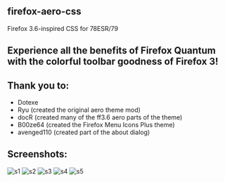 ## firefox-aero-css
Firefox 3.6-inspired CSS for 78ESR/79
## Experience all the benefits of Firefox Quantum with the colorful toolbar goodness of Firefox 3!

## Thank you to:

- Dotexe
- Ryu (created the original aero theme mod)
- docR (created many of the ff3.6 aero parts of the theme)
- B00ze64 (created the Firefox Menu Icons Plus theme)
- avenged110 (created part of the about dialog)

## Screenshots:
![s1](https://github.com/dotexe1337/firefox-aero-css/assets/68521531/cbaa5020-0259-457c-8495-b75b8e1ba1ac)
![s2](https://github.com/dotexe1337/firefox-aero-css/assets/68521531/65862f87-1cb3-4f47-b7b1-6771236f4e98)
![s3](https://github.com/dotexe1337/firefox-aero-css/assets/68521531/19db4efb-cc10-475e-b171-6819737d9275)
![s4](https://github.com/dotexe1337/firefox-aero-css/assets/68521531/fc977107-e497-4e45-9aeb-9cd3ea79946a)
![s5](https://github.com/dotexe1337/firefox-aero-css/assets/68521531/3fc3d6ab-1940-4426-bc14-b6a44e02dbee)

